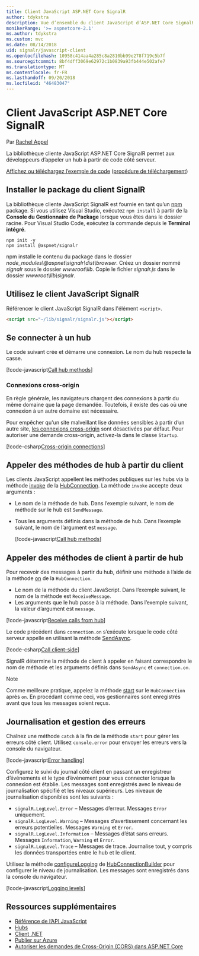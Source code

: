 ```yaml
---
title: Client JavaScript ASP.NET Core SignalR
author: tdykstra
description: Vue d’ensemble du client JavaScript d’ASP.NET Core SignalR.
monikerRange: '>= aspnetcore-2.1'
ms.author: tdykstra
ms.custom: mvc
ms.date: 08/14/2018
uid: signalr/javascript-client
ms.openlocfilehash: 10958c414aa4a285c8a2810bb99e278f719c5b7f
ms.sourcegitcommit: 8bf4dff3069e62972c1b0839a93fb444e502afe7
ms.translationtype: MT
ms.contentlocale: fr-FR
ms.lasthandoff: 09/20/2018
ms.locfileid: "46483047"
---
```

# <a name="aspnet-core-signalr-javascript-client"></a>Client JavaScript ASP.NET Core SignalR

Par [Rachel Appel](http://twitter.com/rachelappel)

La bibliothèque cliente JavaScript ASP.NET Core SignalR permet aux développeurs d’appeler un hub à partir de code côté serveur.

[Affichez ou téléchargez l’exemple de code](https://github.com/aspnet/Docs/tree/live/aspnetcore/signalr/javascript-client/sample) ([procédure de téléchargement](xref:tutorials/index#how-to-download-a-sample))

## <a name="install-the-signalr-client-package"></a>Installer le package du client SignalR

La bibliothèque cliente JavaScript SignalR est fournie en tant qu’un [npm](https://www.npmjs.com/) package. Si vous utilisez Visual Studio, exécutez `npm install` à partir de la **Console du Gestionnaire de Package** lorsque vous êtes dans le dossier racine. Pour Visual Studio Code, exécutez la commande depuis le **Terminal intégré**.

  ```console
  npm init -y
  npm install @aspnet/signalr
  ```

npm installe le contenu du package dans le dossier *node_modules\\@aspnet\signalr\dist\browser*. Créez un dossier nommé *signalr* sous le dossier *wwwroot\\lib*. Copie le fichier *signalr.js* dans le dossier *wwwroot\lib\signalr*.

## <a name="use-the-signalr-javascript-client"></a>Utilisez le client JavaScript SignalR

Référencer le client JavaScript SignalR dans l'élément `<script>`.

```html
<script src="~/lib/signalr/signalr.js"></script>
```

## <a name="connect-to-a-hub"></a>Se connecter à un hub

Le code suivant crée et démarre une connexion. Le nom du hub respecte la casse.

[!code-javascript[Call hub methods](javascript-client/sample/wwwroot/js/chat.js?range=9-12,28)]

### <a name="cross-origin-connections"></a>Connexions cross-origin

En règle générale, les navigateurs chargent des connexions à partir du même domaine que la page demandée. Toutefois, il existe des cas où une connexion à un autre domaine est nécessaire.

Pour empêcher qu'un site malveillant lise données sensibles à partir d’un autre site, [les connexions cross-origin](xref:security/cors) sont désactivées par défaut. Pour autoriser une demande cross-origin, activez-la dans le classe `Startup`.

[!code-csharp[Cross-origin connections](javascript-client/sample/Startup.cs?highlight=29-35,56)]

## <a name="call-hub-methods-from-client"></a>Appeler des méthodes de hub à partir du client

Les clients JavaScript appellent les méthodes publiques sur les hubs via la méthode [invoke](/javascript/api/%40aspnet/signalr/hubconnection#invoke) de la [HubConnection](/javascript/api/%40aspnet/signalr/hubconnection). La méthode `invoke` accepte deux arguments :

* Le nom de la méthode de hub. Dans l’exemple suivant, le nom de méthode sur le hub est `SendMessage`.
* Tous les arguments définis dans la méthode de hub. Dans l’exemple suivant, le nom de l’argument est `message`.

  [!code-javascript[Call hub methods](javascript-client/sample/wwwroot/js/chat.js?range=24)]

## <a name="call-client-methods-from-hub"></a>Appeler des méthodes de client à partir de hub

Pour recevoir des messages à partir du hub, définir une méthode à l’aide de la méthode [on](/javascript/api/%40aspnet/signalr/hubconnection#on) de la `HubConnection`.

* Le nom de la méthode du client JavaScript. Dans l’exemple suivant, le nom de la méthode est `ReceiveMessage`.
* Les arguments que le hub passe à la méthode. Dans l’exemple suivant, la valeur d’argument est `message`.

[!code-javascript[Receive calls from hub](javascript-client/sample/wwwroot/js/chat.js?range=14-19)]

Le code précédent dans `connection.on` s’exécute lorsque le code côté serveur appelle en utilisant la méthode [SendAsync](/dotnet/api/microsoft.aspnetcore.signalr.clientproxyextensions.sendasync).

[!code-csharp[Call client-side](javascript-client/sample/hubs/chathub.cs?range=8-11)]

SignalR détermine la méthode de client à appeler en faisant correspondre le nom de méthode et les arguments définis dans `SendAsync` et `connection.on`.

> [!NOTE]
> Comme meilleure pratique, appelez la méthode [start](/javascript/api/%40aspnet/signalr/hubconnection#start) sur le `HubConnection` après `on`. En procédant comme ceci, vos gestionnaires sont enregistrés avant que tous les messages soient reçus.

## <a name="error-handling-and-logging"></a>Journalisation et gestion des erreurs

Chaînez une méthode `catch` à la fin de la méthode `start` pour gérer les erreurs côté client. Utilisez `console.error` pour envoyer les erreurs vers la console du navigateur.

[!code-javascript[Error handling](javascript-client/sample/wwwroot/js/chat.js?range=28)]

Configurez le suivi du journal côté client en passant un enregistreur d’événements et le type d’événement pour vous connecter lorsque la connexion est établie. Les messages sont enregistrés avec le niveau de journalisation spécifié et les niveaux supérieurs. Les niveaux de journalisation disponibles sont les suivants :

* `signalR.LogLevel.Error` &ndash; Messages d’erreur. Messages `Error` uniquement.
* `signalR.LogLevel.Warning` &ndash; Messages d’avertissement concernant les erreurs potentielles. Messages `Warning` et `Error`.
* `signalR.LogLevel.Information` &ndash; Messages d’état sans erreurs. Messages `Information`, `Warning` et `Error`.
* `signalR.LogLevel.Trace` &ndash; Messages de trace. Journalise tout, y compris les données transportées entre le hub et le client.

Utilisez la méthode [configureLogging](/javascript/api/%40aspnet/signalr/hubconnectionbuilder#configurelogging) de [HubConnectionBuilder](/javascript/api/%40aspnet/signalr/hubconnectionbuilder) pour configurer le niveau de journalisation. Les messages sont enregistrés dans la console du navigateur.

[!code-javascript[Logging levels](javascript-client/sample/wwwroot/js/chat.js?range=9-12)]

## <a name="additional-resources"></a>Ressources supplémentaires

* [Référence de l’API JavaScript](/javascript/api/?view=signalr-js-latest)
* [Hubs](xref:signalr/hubs)
* [Client .NET](xref:signalr/dotnet-client)
* [Publier sur Azure](xref:signalr/publish-to-azure-web-app)
* [Autoriser les demandes de Cross-Origin (CORS) dans ASP.NET Core](xref:security/cors)
